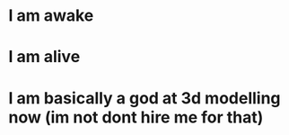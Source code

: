 # I am awake 
# I am alive
# I am basically a god at 3d modelling now (im not dont hire me for that)

